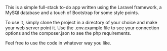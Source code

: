 This is a simple full-stack to-do app written using the Laravel framework, a MySQl database and a touch of Bootstrap for some style points.

To use it, simply clone the project in a directory of your choice and make your web server point it. Use the .env.example file to see your connection options and the composer.json to see the php requirements.

Feel free to use the code in whatever way you like. 
